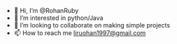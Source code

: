 - 👋 Hi, I’m @RohanRuby
- 👀 I’m interested in python/Java
- 💞️ I’m looking to collaborate on making simple projects
- 📫 How to reach me liruohan1997@gmail.com

<!---
RohanRuby/RohanRuby is a ✨ special ✨ repository because its `README.md` (this file) appears on your GitHub profile.
You can click the Preview link to take a look at your changes.
--->
